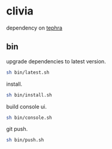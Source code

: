 # clivia

dependency on [tephra](/heisedebaise/photon)

## bin

upgrade dependencies to latest version.

```bash
sh bin/latest.sh
```

install.

```bash
sh bin/install.sh
```

build console ui.

```bash
sh bin/console.sh
```

git push.

```bash
sh bin/push.sh
```